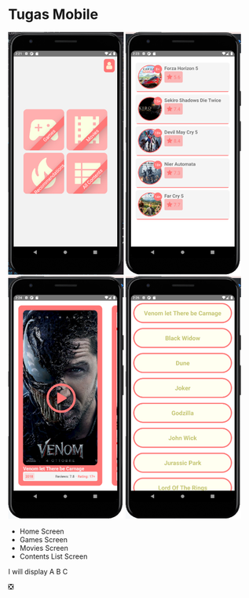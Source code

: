 <meta charset="UTF-8">
<div>
  <div>
    <h1>Tugas Mobile</h1>
  </div>
  <div>
  <img src="HomeScreen.png" alt="Girl in a jacket" width="235">
  <img src="GamesScreen.png" alt="Girl in a jacket" width="235">
  <img src="MoviesScreen.png" alt="Girl in a jacket" width="235">
  <img src="ContentsList.png" alt="Girl in a jacket" width="235">
  </div>
<ul>
  <li>Home Screen</li>
  <li>Games Screen</li>
  <li>Movies Screen</li>
  <li>Contents List Screen</li>
</ul>
  
<p>I will display &#65; &#66; &#67;</p>

 ❎
